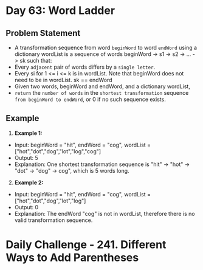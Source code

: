 # Day 63: Word Ladder

## Problem Statement

- A transformation sequence from word `beginWord` to word `endWord` using a dictionary wordList is a sequence of words beginWord -> s1 -> s2 -> ... -> sk such that:
- Every `adjacent` pair of words differs by a `single letter`.
- Every si for 1 <= i <= k is in wordList. Note that beginWord does not need to be in wordList.
sk == endWord
- Given two words, beginWord and endWord, and a dictionary wordList, 
- `return` the `number of words` in the `shortest transformation` sequence `from beginWord to endWord`, or 0 if no such sequence exists.


## Example

1. **Example 1:**

- Input: beginWord = "hit", endWord = "cog", wordList = ["hot","dot","dog","lot","log","cog"]
- Output: 5
- Explanation: One shortest transformation sequence is "hit" -> "hot" -> "dot" -> "dog" -> cog", which is 5 words long.

2. **Example 2:**

- Input: beginWord = "hit", endWord = "cog", wordList = ["hot","dot","dog","lot","log"]
- Output: 0
- Explanation: The endWord "cog" is not in wordList, therefore there is no valid transformation sequence.

# Daily Challenge - 241. Different Ways to Add Parentheses
